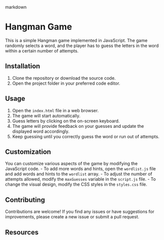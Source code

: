 markdown 
# Hangman Game 
This is a simple Hangman game implemented in JavaScript. The game randomly selects a word, and the player has to guess the letters in the word within a certain number of attempts.

 ## Installation 
 1. Clone the repository or download the source code. 
 2. Open the project folder in your preferred code editor. 

 ## Usage 
 1. Open the `index.html` file in a web browser. 
 2. The game will start automatically. 
 3. Guess letters by clicking on the on-screen keyboard. 
 4. The game will provide feedback on your guesses and update the displayed word accordingly. 
 5. Keep guessing until you correctly guess the word or run out of attempts. 

 ## Customization 
 You can customize various aspects of the game by modifying the JavaScript code. - To add more words and hints, open the `wordlist.js` file and add words and hints to the `wordlist` array. - To adjust the number of attempts allowed, modify the `maxGuesses` variable in the `script.js` file. - To change the visual design, modify the CSS styles in the `styles.css` file. 

 ## Contributing 
 Contributions are welcome! If you find any issues or have suggestions for improvements, please create a new issue or submit a pull request.

  ## Resources
  